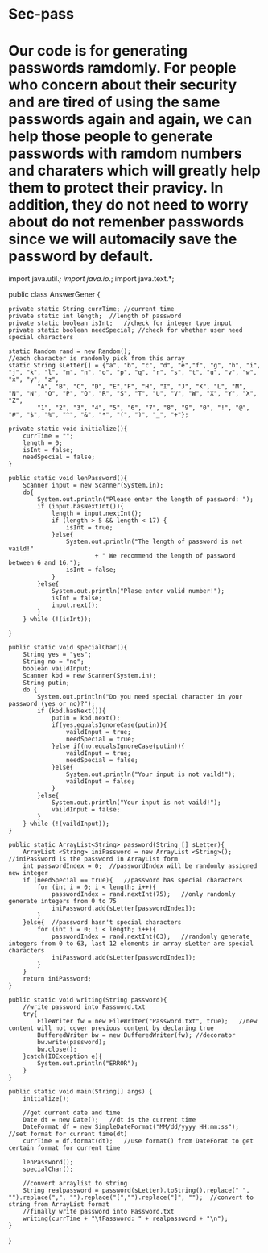 # Sec-pass
# Our code is for generating passwords ramdomly. For people who concern about their security and are tired of using the same passwords again and again, we can help those people to generate passwords with ramdom numbers and charaters which will greatly help them to protect their pravicy. In addition, they do not need to worry about do not remenber passwords since we will automacily save the password by default. 


import java.util.*;
import java.io.*;
import java.text.*;

public class AnswerGener {
	
	private static String currTime;	//current time
	private static int length;	//length of password
	private static boolean isInt;	//check for integer type input
	private static boolean needSpecial;	//check for whether user need special characters
	
	static Random rand = new Random();
	//each character is randomly pick from this array
	static String sLetter[] = {"a", "b", "c", "d", "e","f", "g", "h", "i", "j", "k", "l", "m", "n", "o", "p", "q", "r", "s", "t", "u", "v", "w", "x", "y", "z",
			"A", "B", "C", "D", "E","F", "H", "I", "J", "K", "L", "M", "N", "N", "O", "P", "Q", "R", "S", "T", "U", "V", "W", "X", "Y", "X", "Z",
			"1", "2", "3", "4", "5", "6", "7", "8", "9", "0", "!", "@", "#", "$", "%", "^", "&", "*", "(", ")", "_", "+"};
	
	private static void initialize(){
		currTime = "";
		length = 0;
		isInt = false;
		needSpecial = false;
	}
	
	public static void lenPassword(){
		Scanner input = new Scanner(System.in);
		do{
			System.out.println("Please enter the length of password: ");
			if (input.hasNextInt()){
				length = input.nextInt();
				if (length > 5 && length < 17) {
					isInt = true;
				}else{
					System.out.println("The length of password is not vaild!"
							+ " We recommend the length of password between 6 and 16.");
					isInt = false;
				}
			}else{
				System.out.println("Plase enter valid number!");
				isInt = false;
				input.next();
			}
		} while (!(isInt));
		
	}
	
	public static void specialChar(){
		String yes = "yes";
		String no = "no";
		boolean vaildInput;
		Scanner kbd = new Scanner(System.in);
		String putin;
		do {
			System.out.println("Do you need special character in your password (yes or no)?");
			if (kbd.hasNext()){
				putin = kbd.next();
				if(yes.equalsIgnoreCase(putin)){
					vaildInput = true;
					needSpecial = true;
				}else if(no.equalsIgnoreCase(putin)){
					vaildInput = true;
					needSpecial = false;
				}else{
					System.out.println("Your input is not vaild!");
					vaildInput = false;
				}
			}else{
				System.out.println("Your input is not vaild!");
				vaildInput = false;
			}
		} while (!(vaildInput));
	}
	
	public static ArrayList<String> password(String [] sLetter){
		ArrayList <String> iniPassword = new ArrayList <String>();	//iniPassword is the password in ArrayList form
		int passwordIndex = 0;	//passwordIndex will be randomly assigned new integer 
		if (needSpecial == true){	//password has special characters
			for (int i = 0; i < length; i++){
				passwordIndex = rand.nextInt(75);	//only randomly generate integers from 0 to 75
				iniPassword.add(sLetter[passwordIndex]);
			}
		}else{	//password hasn't special characters
			for (int i = 0; i < length; i++){
				passwordIndex = rand.nextInt(63);	//randomly generate integers from 0 to 63, last 12 elements in array sLetter are special characters
				iniPassword.add(sLetter[passwordIndex]);
			}
		}
		return iniPassword;
	}

	public static void writing(String password){
		//write password into Password.txt
		try{
			FileWriter fw = new FileWriter("Password.txt", true);	//new content will not cover previous content by declaring true
			BufferedWriter bw = new BufferedWriter(fw);	//decorator
			bw.write(password);
			bw.close();
		}catch(IOException e){
			System.out.println("ERROR");
		}
	}

	public static void main(String[] args) {
		initialize();
		
		//get current date and time
		Date dt = new Date();	//dt is the current time
		DateFormat df = new SimpleDateFormat("MM/dd/yyyy HH:mm:ss");	//set format for current time(dt)
		currTime = df.format(dt);	//use format() from DateForat to get certain format for current time

		lenPassword();
		specialChar();
		
		//convert arraylist to string
		String realpassword = password(sLetter).toString().replace(" ", "").replace(",", "").replace("[","").replace("]", "");	//convert to string from ArrayList format
		//finally write password into Password.txt
		writing(currTime + "\tPassword: " + realpassword + "\n");
	}

}
